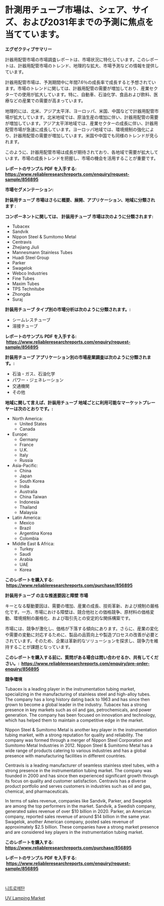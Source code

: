 <p><h1>計測用チューブ市場は、シェア、サイズ、および2031年までの予測に焦点を当てています。</h1></p><p><strong>エグゼクティブサマリー</strong></p>
<p><p>計器用配管市場の市場調査レポートは、市場状況に特化しています。このレポートは、計器用配管市場のトレンド、地理的な拡大、市場予測などの情報を提供しています。</p><p>計器用配管市場は、予測期間中に年間7.6％の成長率で成長すると予想されています。市場のトレンドに関しては、計器用配管の需要が増加しており、産業セクターでの使用が拡大しています。特に、自動車、石油化学、食品および飲料、医療などの産業での需要が高まっています。</p><p>地理的には、北米、アジア太平洋、ヨーロッパ、米国、中国などで計器用配管市場が拡大しています。北米地域では、原油生産の増加に伴い、計器用配管の需要が増加しています。アジア太平洋地域では、産業セクターの成長に伴い、計器用配管市場が急速に成長しています。ヨーロッパ地域では、環境規制の強化により、計器用配管の需要が増加しています。米国や中国でも同様のトレンドが見られます。</p><p>このように、計器用配管市場は成長が期待されており、各地域で需要が拡大しています。市場の成長トレンドを把握し、市場の機会を活用することが重要です。</p></p>
<p><strong>レポートのサンプル PDF を入手する: <a href="https://www.reliableresearchreports.com/enquiry/request-sample/856895">https://www.reliableresearchreports.com/enquiry/request-sample/856895</a></strong></p>
<p><strong>市場セグメンテーション:</strong></p>
<p><strong> 計装用チューブ 市場はさらに概要、展開、アプリケーション、地域に分類されます :</strong></p>
<p><strong>コンポーネントに関しては、 計装用チューブ 市場は次のように分類されます: &nbsp;</strong></p>
<p><ul><li>Tubacex</li><li>Sandvik</li><li>Nippon Steel & Sumitomo Metal</li><li>Centravis</li><li>Zhejiang Jiuli</li><li>Mannesmann Stainless Tubes</li><li>Huadi Steel Group</li><li>Parker</li><li>Swagelok</li><li>Webco Industries</li><li>Fine Tubes</li><li>Maxim Tubes</li><li>TPS Technitube</li><li>Zhongda</li><li>Suraj</li></ul></p>
<p><strong> 計装用チューブ タイプ別の市場分析は次のように分類されます。:</strong></p>
<p><ul><li>シームレスチューブ</li><li>溶接チューブ</li></ul></p>
<p><strong>レポートのサンプル PDF を入手する: &nbsp;<a href="https://www.reliableresearchreports.com/enquiry/request-sample/856895">https://www.reliableresearchreports.com/enquiry/request-sample/856895</a></strong></p>
<p><strong> 計装用チューブ アプリケーション別の市場産業調査は次のように分類されます。:</strong></p>
<p><ul><li>石油・ガス、石油化学</li><li>パワー・ジェネレーション</li><li>交通機関</li><li>その他</li></ul></p>
<p><strong>地域に関して言えば、計装用チューブ 地域ごとに利用可能なマーケットプレーヤーは次のとおりです。:</strong></p>
<p><ul>
    <li>
        North America:
        <ul>
            <li>United States</li>
            <li>Canada</li>
        </ul>
    </li>
    <li>
        Europe:
        <ul>
            <li>Germany</li>
            <li>France</li>
            <li>U.K.</li>
            <li>Italy</li>
            <li>Russia</li>
        </ul>
    </li>
    <li>
        Asia-Pacific:
        <ul>
            <li>China</li>
            <li>Japan</li>
            <li>South Korea</li>
            <li>India</li>
            <li>Australia</li>
            <li>China Taiwan</li>
            <li>Indonesia</li>
            <li>Thailand</li>
            <li>Malaysia</li>
        </ul>
    </li>
    <li>
        Latin America:
        <ul>
            <li>Mexico</li>
            <li>Brazil</li>
            <li>Argentina Korea</li>
            <li>Colombia</li>
        </ul>
    </li>
    <li>
        Middle East & Africa:
        <ul>
            <li>Turkey</li>
            <li>Saudi</li>
            <li>Arabia</li>
            <li>UAE</li>
            <li>Korea</li>
        </ul>
    </li>
    </ul></p>
<p><strong>このレポートを購入する: &nbsp;<a href="https://www.reliableresearchreports.com/purchase/856895">https://www.reliableresearchreports.com/purchase/856895</a></strong></p>
<p><strong>計装用チューブ の主な推進要因と障壁 市場</strong></p>
<p><p>キーとなる駆動要因は、需要の増加、産業の成長、技術革新、および規制の厳格化です。一方、市場における障壁は、競合他社との価格競争、原材料の価格変動、環境規制の厳格化、および取引先との安定的な関係構築です。</p><p>市場には、競争が激化し、価格が下落する傾向にあります。さらに、産業の変化や需要の変動に対応するために、製品の品質向上や製造プロセスの改善が必要とされています。そのため、企業は革新的なソリューションを探求し、競争力を維持することが課題となっています。</p></p>
<p><strong>このレポートを購入する前に、質問がある場合は問い合わせるか、共有してください。:&nbsp; <a href="https://www.reliableresearchreports.com/enquiry/pre-order-enquiry/856895">https://www.reliableresearchreports.com/enquiry/pre-order-enquiry/856895</a></strong></p>
<p><strong>競争環境</strong></p>
<p><p>Tubacex is a leading player in the instrumentation tubing market, specializing in the manufacturing of stainless steel and high-alloy tubes. The company has a long history dating back to 1963 and has since then grown to become a global leader in the industry. Tubacex has a strong presence in key markets such as oil and gas, petrochemicals, and power generation. The company has been focused on innovation and technology, which has helped them to maintain a competitive edge in the market.</p><p>Nippon Steel & Sumitomo Metal is another key player in the instrumentation tubing market, with a strong reputation for quality and reliability. The company was formed through a merger of Nippon Steel Corporation and Sumitomo Metal Industries in 2012. Nippon Steel & Sumitomo Metal has a wide range of products catering to various industries and has a global presence with manufacturing facilities in different countries.</p><p>Centravis is a leading manufacturer of seamless stainless steel tubes, with a strong presence in the instrumentation tubing market. The company was founded in 2000 and has since then experienced significant growth through its focus on quality and customer satisfaction. Centravis has a diverse product portfolio and serves customers in industries such as oil and gas, chemical, and pharmaceuticals.</p><p>In terms of sales revenue, companies like Sandvik, Parker, and Swagelok are among the top performers in the market. Sandvik, a Swedish company, generated sales revenue of over $10 billion in 2020. Parker, an American company, reported sales revenue of around $14 billion in the same year. Swagelok, another American company, posted sales revenue of approximately $2.5 billion. These companies have a strong market presence and are considered key players in the instrumentation tubing market.</p></p>
<p><strong>このレポートを購入する: &nbsp; <a href="https://www.reliableresearchreports.com/purchase/856895">https://www.reliableresearchreports.com/purchase/856895</a></strong></p>
<p><strong>レポートのサンプル PDF を入手する: &nbsp;<a href="https://www.reliableresearchreports.com/enquiry/request-sample/856895">https://www.reliableresearchreports.com/enquiry/request-sample/856895</a></strong><strong></strong></p>
<p>&nbsp;</p>
<p><p><a href="https://github.com/lzuwsfreyoq70/Market-Research-Report-List-1/blob/main/867894915833.md">니트로메탄</a></p><p><a href="https://github.com/santosh758595/Market-Research-Report-List-4/blob/main/uv-lamping-market.md">UV Lamping Market</a></p></p>